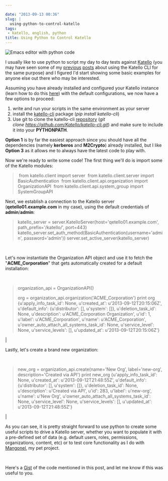```yaml
---

date: "2013-09-13 00:36"
slug: |
  using-python-to-control-katello
tags:
 - katello, english, python
title: Using Python to Control Katello
---
```


![Emacs editor with python code](http://bit.ly/14Q0fhi)

I usually like to use python to script my day to day tests against
[Katello](http://www.katello.org/) (you may have seen some of my
[previous](http://ogmaciel.tumblr.com/post/52170839167/populating-a-katello-instance-using-the-cli)
[posts](http://ogmaciel.tumblr.com/post/29571582261/script-to-populate-a-katello-instance-with-valid-data)
about using the Katello CLI for the same purpose) and I figured I'd
start showing some basic examples for anyone else out there who may be
interested.

Assuming you have already installed and configured your Katello instance
(learn how to do this
[here](https://fedorahosted.org/katello/wiki/Install)) with the default
configurations, we now have a few options to proceed:

1.  write and run your scripts in the same environment as your server
2.  install the [katello-cli](https://pypi.python.org/pypi/katello-cli/)
    package (*pip install katello-cli*)
3.  Use git to clone the katello-cli
    [repository](https://github.com/Katello/katello-cli) (*git
    clone https://github.com/Katello/katello-cli.git*) and make sure to
    include it into your **PYTHONPATH**.

**Option 1** is by far the easiest approach since you should have all
the dependencies (namely **kerberos** and **M2Crypto**) already
installed, but I like **Option 3** as it allows me to always have the
latest code to play with.

Now we're ready to write some code! The first thing we'll do is import
some of the Katello modules:

>  from katello.client import server  from katello.client.server import
> BasicAuthentication  from katello.client.api.organization import
> OrganizationAPI  from katello.client.api.system_group import
> SystemGroupAPI

Next, we establish a connection to the Katello server
(**qetello01.example.com** in my case), using the default credentials of
**admin**/**admin**:

> katello_server = server.KatelloServer(host=\'qetello01.example.com\',
> path_prefix=\'/katello/\', port=443)
> katello_server.set_auth_method(BasicAuthentication(username=\'admin\',
> password=\'admin\')) server.set_active_server(katello_server)

 

Let's now instantiate the Organization API object and use it to fetch
the "**ACME_Corporation**\" that gets automatically created for a
default installation:

 

> organization_api = OrganizationAPI()
>
> org = organization_api.organization(\'ACME_Corporation\') print org
> {u'apply_info_task_id': None, u'created_at': u'2013-09-12T20:15:06Z',
> u'default_info': {u'distributor': \[\], u'system': \[\]},
> u'deletion_task_id': None, u'description': u'ACME_Corporation
> Organization', u'id': 1, u'label': u'ACME_Corporation', u'name':
> u'ACME_Corporation', u'owner_auto_attach_all_systems_task_id': None,
> u'service_level': None, u'service_levels': \[\], u'updated_at':
> u'2013-09-12T20:15:06Z'}

| 

Lastly, let's create a brand new organization:

 

> new_org = organization_api.create(name=\'New Org\', label=\'new-org\',
> description=\'Created via API\') print new_org {u'apply_info_task_id':
> None, u'created_at': u'2013-09-12T21:48:55Z', u'default_info':
> {u'distributor': \[\], u'system': \[\]}, u'deletion_task_id': None,
> u'description': u'Created via API', u'id': 283, u'label': u'new-org',
> u'name': u'New Org', u'owner_auto_attach_all_systems_task_id': None,
> u'service_level': None, u'service_levels': \[\], u'updated_at':
> u'2013-09-12T21:48:55Z'}

| 

As you can see, it is pretty straight forward to use python to create
some useful scripts to drive a Katello server, whether you want to
populate it with a pre-defined set of data (e.g. default users, roles,
permissions, organizations, content, etc) or to test core functionality
as I do with [Mangonel](https://github.com/omaciel/mangonel), my pet
project.

 

Here's a [Gist](https://gist.github.com/anonymous/71c0527841d30b80424b)
of the code mentioned in this post, and let me know if this was useful
to you.
